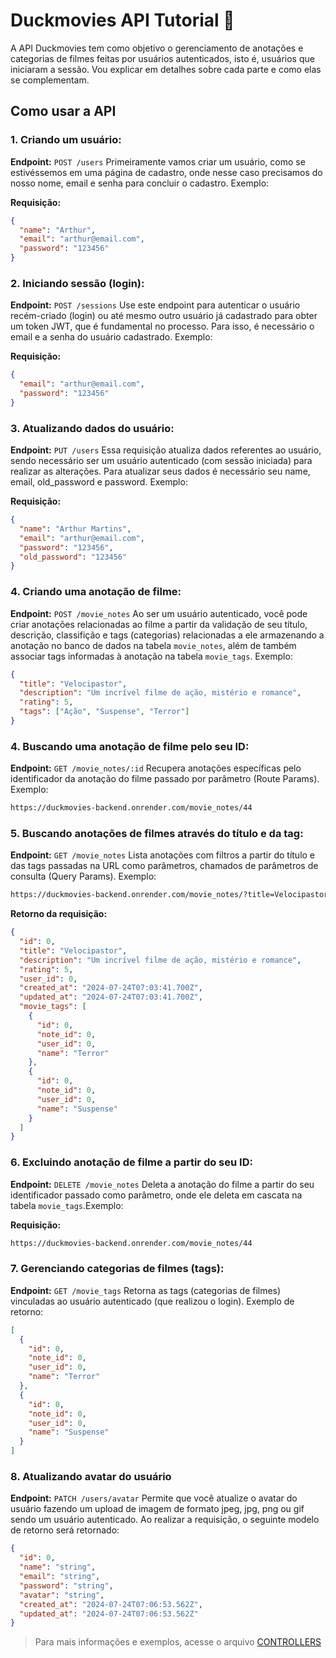# Duckmovies API Tutorial 🦆

A API Duckmovies tem como objetivo o gerenciamento de anotações e categorias de filmes feitas por usuários autenticados, isto é, usuários que iniciaram a sessão. Vou explicar em detalhes sobre cada parte e como elas se complementam.

## Como usar a API

### 1. Criando um usuário:

**Endpoint:** `POST /users`
Primeiramente vamos criar um usuário, como se estivéssemos em uma página de cadastro, onde nesse caso precisamos do nosso nome, email e senha para concluir o cadastro. Exemplo:

**Requisição:**

```json
{
  "name": "Arthur",
  "email": "arthur@email.com",
  "password": "123456"
}
```

### 2. Iniciando sessão (login):

**Endpoint:** `POST /sessions`
Use este endpoint para autenticar o usuário recém-criado (login) ou até mesmo outro usuário já cadastrado para obter um token JWT, que é fundamental no processo. Para isso, é necessário o email e a senha do usuário cadastrado. Exemplo:

**Requisição:**

```json
{
  "email": "arthur@email.com",
  "password": "123456"
}
```

### 3. Atualizando dados do usuário:

**Endpoint:** `PUT /users`
Essa requisição atualiza dados referentes ao usuário, sendo necessário ser um usuário autenticado (com sessão iniciada) para realizar as alterações. Para atualizar seus dados é necessário seu name, email, old_password e password. Exemplo:

**Requisição:**

```json
{
  "name": "Arthur Martins",
  "email": "arthur@email.com",
  "password": "123456",
  "old_password": "123456"
}
```

### 4. Criando uma anotação de filme:

**Endpoint:** `POST /movie_notes`
Ao ser um usuário autenticado, você pode criar anotações relacionadas ao filme a partir da validação de seu título, descrição, classifição e tags (categorias) relacionadas a ele armazenando a anotação no banco de dados na tabela `movie_notes`, além de também associar tags informadas à anotação na tabela `movie_tags`. Exemplo:

```json
{
  "title": "Velocipastor",
  "description": "Um incrível filme de ação, mistério e romance",
  "rating": 5,
  "tags": ["Ação", "Suspense", "Terror"]
}
```

### 4. Buscando uma anotação de filme pelo seu ID:

**Endpoint:** `GET /movie_notes/:id`
Recupera anotações específicas pelo identificador da anotação do filme passado por parâmetro (Route Params). Exemplo:

```bash
https://duckmovies-backend.onrender.com/movie_notes/44
```

### 5. Buscando anotações de filmes através do título e da tag:

**Endpoint:** `GET /movie_notes`
Lista anotações com filtros a partir do título e das tags passadas na URL como parâmetros, chamados de parâmetros de consulta (Query Params). Exemplo:

```bash
https://duckmovies-backend.onrender.com/movie_notes/?title=Velocipastor&tags=Terror,Suspense
```

**Retorno da requisição:**

```json
{
  "id": 0,
  "title": "Velocipastor",
  "description": "Um incrível filme de ação, mistério e romance",
  "rating": 5,
  "user_id": 0,
  "created_at": "2024-07-24T07:03:41.700Z",
  "updated_at": "2024-07-24T07:03:41.700Z",
  "movie_tags": [
    {
      "id": 0,
      "note_id": 0,
      "user_id": 0,
      "name": "Terror"
    },
    {
      "id": 0,
      "note_id": 0,
      "user_id": 0,
      "name": "Suspense"
    }
  ]
}
```

### 6. Excluindo anotação de filme a partir do seu ID:

**Endpoint:** `DELETE /movie_notes`
Deleta a anotação do filme a partir do seu identificador passado como parâmetro, onde ele deleta em cascata na tabela `movie_tags`.Exemplo:

**Requisição:**

```bash
https://duckmovies-backend.onrender.com/movie_notes/44
```

### 7. Gerenciando categorias de filmes (tags):

**Endpoint:** `GET /movie_tags`
Retorna as tags (categorias de filmes) vinculadas ao usuário autenticado (que realizou o login). Exemplo de retorno:

```json
[
  {
    "id": 0,
    "note_id": 0,
    "user_id": 0,
    "name": "Terror"
  },
  {
    "id": 0,
    "note_id": 0,
    "user_id": 0,
    "name": "Suspense"
  }
]
```

### 8. Atualizando avatar do usuário

**Endpoint:** `PATCH /users/avatar`
Permite que você atualize o avatar do usuário fazendo um upload de imagem de formato jpeg, jpg, png ou gif sendo um usuário autenticado. Ao realizar a requisição, o seguinte modelo de retorno será retornado:

```json
{
  "id": 0,
  "name": "string",
  "email": "string",
  "password": "string",
  "avatar": "string",
  "created_at": "2024-07-24T07:06:53.562Z",
  "updated_at": "2024-07-24T07:06:53.562Z"
}
```

> Para mais informações e exemplos, acesse o arquivo [CONTROLLERS](./src/controllers/CONTROLLERS.md)